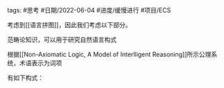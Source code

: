 

tags: #思考 #日期/2022-06-04 #进度/缓慢进行 #项目/ECS 

考虑到[[语言拼图]]，因此我们考虑以下部分。

范畴论知识，可以用于研究自然语言构式

根据[[Non-Axiomatic Logic, A Model of Interlligent Reasoning]]所示公理系统，术语表示为词项


有如下构式：